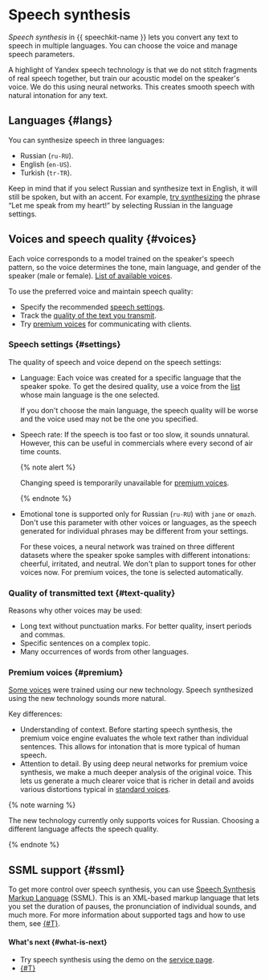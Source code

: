 # Speech synthesis

_Speech synthesis_ in {{ speechkit-name }} lets you convert any text to speech in multiple languages. You can choose the voice and manage speech parameters.

A highlight of Yandex speech technology is that we do not stitch fragments of real speech together, but train our acoustic model on the speaker's voice. We do this using neural networks. This creates smooth speech with natural intonation for any text.

## Languages {#langs}

You can synthesize speech in three languages:

- Russian (`ru-RU`).
- English (`en-US`).
- Turkish (`tr-TR`).

Keep in mind that if you select Russian and synthesize text in English, it will still be spoken, but with an accent. For example, [try synthesizing](https://cloud.yandex.com/services/speechkit#demo) the phrase <q>Let me speak from my heart!</q> by selecting Russian in the language settings.

## Voices and speech quality {#voices}

Each voice corresponds to a model trained on the speaker's speech pattern, so the voice determines the tone, main language, and gender of the speaker (male or female). [List of available voices](voices.md).

To use the preferred voice and maintain speech quality:

* Specify the recommended [speech settings](#settings).
* Track the [quality of the text you transmit](#text-quality).
* Try [premium voices](#premium) for communicating with clients.

### Speech settings {#settings}

The quality of speech and voice depend on the speech settings:

* Language: Each voice was created for a specific language that the speaker spoke. To get the desired quality, use a voice from the [list](voices.md) whose main language is the one selected.

    If you don't choose the main language, the speech quality will be worse and the voice used may not be the one you specified.

* Speech rate: If the speech is too fast or too slow, it sounds unnatural. However, this can be useful in commercials where every second of air time counts.

    {% note alert %}

    Changing speed is temporarily unavailable for [premium voices](voices.md#premium).

    {% endnote %}

* Emotional tone is supported only for Russian (`ru-RU`) with `jane` or `omazh`. Don't use this parameter with other voices or languages, as the speech generated for individual phrases may be different from your settings.

    For these voices, a neural network was trained on three different datasets where the speaker spoke samples with different intonations: cheerful, irritated, and neutral. We don't plan to support tones for other voices now. For premium voices, the tone is selected automatically.

### Quality of transmitted text {#text-quality}

Reasons why other voices may be used:

* Long text without punctuation marks. For better quality, insert periods and commas.
* Specific sentences on a complex topic.
* Many occurrences of words from other languages.

### Premium voices {#premium}

[Some voices](voices.md#premium) were trained using our new technology. Speech synthesized using the new technology sounds more natural.

Key differences:

* Understanding of context. Before starting speech synthesis, the premium voice engine evaluates the whole text rather than individual sentences. This allows for intonation that is more typical of human speech.
* Attention to detail. By using deep neural networks for premium voice synthesis, we make a much deeper analysis of the original voice. This lets us generate a much clearer voice that is richer in detail and avoids various distortions typical in [standard voices](voices.md#standard).

{% note warning %}

The new technology currently only supports voices for Russian. Choosing a different language affects the speech quality.

{% endnote %}

## SSML support {#ssml}

To get more control over speech synthesis, you can use [Speech Synthesis Markup Language](https://en.wikipedia.org/wiki/Speech_Synthesis_Markup_Language) (SSML). This is an XML-based markup language that lets you set the duration of pauses, the pronunciation of individual sounds, and much more. For more information about supported tags and how to use them, see [{#T}](ssml.md).

#### What's next {#what-is-next}

* Try speech synthesis using the demo on the [service page](https://cloud.yandex.com/services/speechkit#demo).
* [{#T}](request.md)

